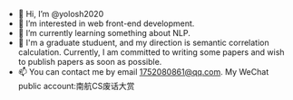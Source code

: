 - 👋 Hi, I’m @yolosh2020
- 👀 I’m interested in web front-end development.
- 🌱 I’m currently learning something about NLP.
- 💞️ I'm a graduate studuent, and my direction is semantic correlation calculation. 
     Currently, I am committed to writing some papers and wish to publish papers as soon as possible.
- 📫 You can contact me by email 1752080861@qq.com. My WeChat public account:南航CS废话大赏

<!---
yolosh2020/yolosh2020 is a ✨ special ✨ repository because its `README.md` (this file) appears on your GitHub profile.
You can click the Preview link to take a look at your changes.
--->

